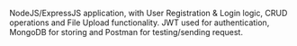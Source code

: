 NodeJS/ExpressJS application, with User Registration & Login logic, CRUD operations and File Upload functionality.
JWT used for authentication, MongoDB for storing and Postman for testing/sending request.
